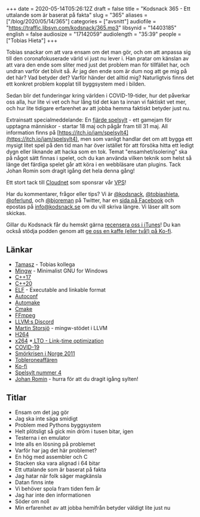 +++
date = 2020-05-14T05:26:12Z
draft = false
title = "Kodsnack 365 - Ett uttalande som är baserat på fakta"
slug = "365"
aliases = ["/blog/2020/05/14/365"]
categories = ["avsnitt"]
audiofile = "https://traffic.libsyn.com/kodsnack/365.mp3"
libsynid = "14403185"
english = false
audiosize = "17142059"
audiolength = "35:39"
people = ["Tobias Hieta"]
+++

Tobias snackar om att vara ensam om det man gör, och om att anpassa sig till den coronafokuserade värld vi just nu lever i. Han pratar om känslan av att vara den ende som sliter med just det problem man för tillfället har, och undran varför det blivit så. Är jag den ende som är dum nog att ge mig på det här? Vad betyder det? Varför händer det alltid mig? Naturligtvis finns det ett konkret problem kopplat till byggsystem med i bilden.

Sedan blir det funderingar kring världen i COVID-19-tider, hur det påverkar oss alla, hur lite vi vet och hur lång tid det kan ta innan vi faktiskt vet mer, och hur lite tidigare erfarenhet av att jobba hemma faktiskt betyder just nu.

Extrainsatt specialmeddelande: En [fjärde spelsylt](https://itch.io/jam/spelsylt4) - ett gamejam för upptagna människor - startar 18 maj och pågår fram till 31 maj. All information finns på [https://itch.io/jam/spelsylt4](https://itch.io/jam/spelsylt4), men som vanligt handlar det om att bygga ett mysigt litet spel på den tid man har över istället för att försöka hitta ett ledigt dygn eller liknande att hacka som en tok. Temat "ensamhet/isolering" ska på något sätt finnas i spelet, och du kan använda vilken teknik som helst så länge det färdiga spelet går att köra i en webbläsare utan plugins. Tack Johan Romin som dragit igång det hela denna gång!

Ett stort tack till [Cloudnet](http://www.cloudnet.se) som sponsrar vår [VPS](http://en.wikipedia.org/wiki/Virtual_private_server)!

Har du kommentarer, frågor eller tips? Vi är [@kodsnack](https://www.twitter.com/kodsnack), [@tobiashieta](https://www.twitter.com/tobiashieta), [@oferlund](https://www.twitter.com/oferlund), och [@bjoreman](https://www.twitter.com/bjoreman) på Twitter, har en [sida på Facebook](https://www.facebook.com/kodsnack) och epostas på [info@kodsnack.se](mailto:info@kodsnack.se) om du vill skriva längre. Vi läser allt som skickas.

Gillar du Kodsnack får du hemskt gärna [recensera oss i iTunes](http://itunes.apple.com/se/podcast/kodsnack/id561631498?l=en)! Du kan också stödja podden genom att <a href="https://ko-fi.com/kodsnack" rel="payment">ge oss en kaffe (eller två!) på Ko-fi</a>.

## Länkar ##
* [Tamasz](http://szelei.me/) - Tobias kollega
* [Mingw](https://en.wikipedia.org/wiki/MinGW) - Minimalist GNU for Windows
* [C++17](https://en.wikipedia.org/wiki/C%2B%2B17)
* [C++20](https://en.wikipedia.org/wiki/C%2B%2B20)
* [ELF](https://en.wikipedia.org/wiki/Executable_and_Linkable_Format) - Executable and linkable format
* [Autoconf](https://www.gnu.org/software/autoconf/)
* [Automake](https://www.gnu.org/software/automake/)
* [Cmake](https://cmake.org/)
* [FFmpeg](https://ffmpeg.org/)
* [LLVM:s Discord](https://discord.com/invite/xS7Z362)
* [Martin Storsjö](https://github.com/mstorsjo) - mingw-stödet i LLVM
* [H264](https://en.wikipedia.org/wiki/Advanced_Video_Coding)
* [x264](https://en.wikipedia.org/wiki/X264)
*[ LTO - Link-time optimization](https://en.wikipedia.org/wiki/Interprocedural_optimization)
* [COVID-19](https://en.wikipedia.org/wiki/Coronavirus_disease_2019)
* [Smörkrisen i Norge 2011](https://en.wikipedia.org/wiki/Norwegian_butter_crisis)
* [Tobleroneaffären](https://sv.wikipedia.org/wiki/Tobleroneaff%C3%A4ren)
* [Ko-fi](https://ko-fi.com/)
* [Spelsylt nummer 4](https://itch.io/jam/spelsylt4)
* [Johan Romin](https://twitter.com/jromin) - hurra för att du dragit igång sylten!

## Titlar ##
* Ensam om det jag gör
* Jag ska inte säga smidigt
* Problem med Pythons byggsystem
* Helt plötsligt så gick min dröm i tusen bitar, igen
* Testerna i en emulator
* Inte alls en lösning på problemet
* Varför har jag det här problemet?
* En hög med assembler och C
* Stacken ska vara alignad i 64 bitar
* Ett uttalande som är baserat på fakta
* Jag hatar när folk säger magkänsla
* Datan finns inte
* Vi behöver spola fram tiden fem år
* Jag har inte den informationen
* Söder om noll
* Min erfarenhet av att jobba hemifrån betyder väldigt lite just nu